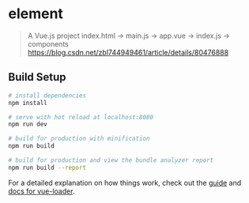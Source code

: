 # element

> A Vue.js project
>index.html → main.js → app.vue → index.js → components
https://blog.csdn.net/zbl744949461/article/details/80476888

## Build Setup

``` bash
# install dependencies
npm install

# serve with hot reload at localhost:8080
npm run dev

# build for production with minification
npm run build

# build for production and view the bundle analyzer report
npm run build --report
```

For a detailed explanation on how things work, check out the [guide](http://vuejs-templates.github.io/webpack/) and [docs for vue-loader](http://vuejs.github.io/vue-loader).

